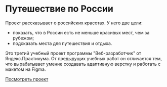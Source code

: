 # Путешествие по России 
Проект рассказывает о российских красотах. У него две цели: 
* показать, что в России есть не меньше красивых мест, чем за рубежом; 
* подсказать места для путешествия и отдыха. 

Это третий учебный проект программы "Веб-разработчик" от Яндекс.Практикума. От предыдущих учебных работ он отличается тем, что вырабатывает умение создавать адаптивную верстку и работать с макетом на Figma.

[Посмотреть проект](https://kohanniy.github.io/russian-travel/ "Путешествие по России")

